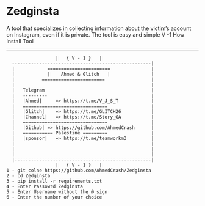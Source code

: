 # Zedginsta
  A tool that specializes in collecting information about the victim’s account on Instagram, even if it is private. The tool is easy    and simple V -1 
  How Install  Tool 

----------------------------------------------
                      |   { V - 1 }   |
      ---------------------------------------------------|
      |            =======================               |
      |            |    Ahmed & Glitch   |               |
      |          =======================                 | 
      |                                                  | 
      |   Telegram                                       |
      |   ---------                                      |
      |   |Ahmed|     => https://t.me/V_J_S_T            |
      |   ===============================                |
      |   |Glitch|    => https://t.me/GLITCH26           |
      |   |Channel|   => https://t.me/Story_GA           |
      |   ===============================                | 
      |   |Github| => https://github.com/AhmedCrash      | 
      |   =========== Palestine =========                | 
      |   |sponsor|   => https://t.me/teamworkm3         | 
      |                                                  | 
      |                                                  | 
      |                                                  | 
      |--------------------------------------------------| 
                      |   { V - 1 }   |
    1 - git colne https://github.com/AhmedCrash/Zedginsta
    2 - cd Zedginsta 
    3 - pip install -r requirements.txt
    4 - Enter Passowrd Zedginsta
    5 - Enter Username without the @ sign
    6 - Enter the number of your choice
